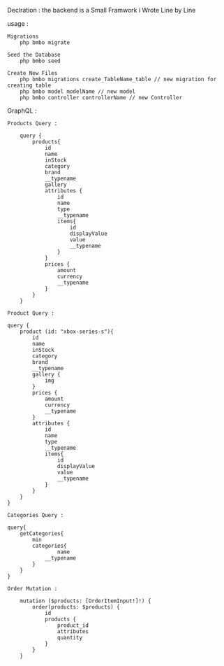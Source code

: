 Declration :
    the backend is a Small Framwork i Wrote Line by Line 


usage :

    Migrations
        php bmbo migrate

    Seed the Database
        php bmbo seed
    
    Create New Files
        php bmbo migrations create_TableName_table // new migration for creating table
        php bmbo model modelName // new model
        php bmbo controller controllerName // new Controller
    
GraphQL :

    Products Query :

        query {
            products{
                id
                name
                inStock
                category
                brand
                __typename
                gallery 
                attributes {
                    id
                    name
                    type
                    __typename
                    items{
                        id
                        displayValue
                        value
                        __typename
                    }
                }
                prices {
                    amount
                    currency
                    __typename
                }
            }
        }

    Product Query :

    query {
        product (id: "xbox-series-s"){
            id
            name
            inStock
            category
            brand
            __typename
            gallery {
                img
            }
            prices {
                amount
                currency
                __typename
            }
            attributes {
                id
                name
                type
                __typename
                items{
                    id
                    displayValue
                    value
                    __typename
                }
            }
        }
    }

    Categories Query :

    query{
        getCategories{
            min
            categories{
                    name
                __typename
            }
        }
    }

    Order Mutation :

        mutation ($products: [OrderItemInput!]!) {
            order(products: $products) {
                id
                products {
                    product_id
                    attributes
                    quantity
                }
            }
        }
